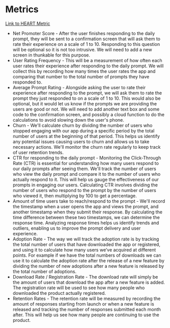 # Metrics
[Link to HEART Metric](https://docs.google.com/presentation/d/1ccZrlNomaB_Ng-DnsWWArlJt7yqb5rKwC3AfFnG9MFw/edit?usp=sharing)

- Net Promoter Score - After the user finishes responding to the daily prompt, they will be sent to a confirmation screen that will ask them to rate their experience on a scale of 1 to 10. Responding to this question will be optional so it is not too intrusive. We will need to add a new screen in thunkable for this purpose.
- User Rating Frequency - This will be a measurement of how often each user rates their experience after responding to the daily prompt. We will collect this by recording how many times the user rates the app and comparing that number to the total number of prompts they have responded to.
- Average Prompt Rating - Alongside asking the user to rate their experience after responding to the prompt, we will ask them to rate the prompt they just responded to on a scale of 1 to 10. This would also be optional, but it would let us know if the prompts we are providing the users are good or not. We will need to add another text box and some code to the confirmation screen, and possibly a cloud function to do the calculations to avoid slowing down the user's phone.
- Churn - We'll calculate churn by dividing the number of users who stopped engaging with our app during a specific period by the total number of users at the beginning of that period. This helps us identify any potential issues causing users to churn and allows us to take necessary actions. We'll monitor the churn rate regularly to keep track of user retention trends.
- CTR for responding to the daily prompt - Monitoring the Click-Through Rate (CTR) is essential for understanding how many users respond to our daily prompts after seeing them. We'll track the number of users who view the daily prompt and compare it to the number of users who actually respond to it. This will help us gauge the effectiveness of our prompts in engaging our users. Calculating CTR involves dividing the number of users who respond to the prompt by the number of users who viewed it, then multiplying by 100 to get a percentage.
- Amount of time users take to reach/respond to the prompt - We'll record the timestamp when a user opens the app and views the prompt, and another timestamp when they submit their response. By calculating the time difference between these two timestamps, we can determine the response time. Analyzing response times helps us identify trends and outliers, enabling us to improve the prompt delivery and user experience.
- Adoption Rate - The way we will track the adoption rate is by tracking the total number of users that have downloaded the app or registered, and using it to calculate how many users we’ve acquired at different points. For example if we have the total numbers of downloads we can use it to calculate the adoption rate after the release of a new feature by dividing the number of new adoptions after a new feature is released by the total number of adoptions.
- Download Rate / Registration Rate - The download rate will simply be the amount of users that download the app after a new feature is added. The registration rate will be used to see how many people who downloaded the product actually registered.
- Retention Rates - The retention rate will be measured by recording the amount of responses starting from launch or when a new feature is released and tracking the number of responses submitted each month after. This will help us see how many people are continuing to use the product.